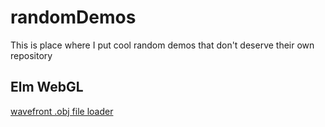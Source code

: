 # randomDemos
This is place where I put cool random demos that don't deserve their own repository


## Elm WebGL

[wavefront .obj file loader](https://zinggi.github.io/randomDemos/webgl/objLoader.html)
